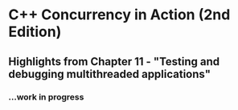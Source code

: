 # C++ Concurrency in Action (2nd Edition)

## Highlights from Chapter 11 - "Testing and debugging multithreaded applications"

### ...work in progress
